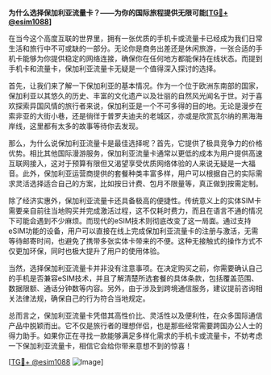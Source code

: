 **为什么选择保加利亚流量卡？——为你的国际旅程提供无限可能[[TG💪+ @esim1088](https://t.me/s/esim1088)]**

在当今这个高度互联的世界里，拥有一张优质的手机卡或流量卡已经成为我们日常生活和旅行中不可或缺的一部分。无论你是商务出差还是休闲旅游，一张合适的手机卡能够为你提供稳定的网络连接，确保你在任何地方都能保持在线状态。而提到手机卡和流量卡，保加利亚流量卡无疑是一个值得深入探讨的选择。

首先，让我们来了解一下保加利亚的基本情况。作为一个位于欧洲东南部的国家，保加利亚以其悠久的历史、丰富的文化遗产以及壮丽的自然风光闻名于世。对于喜欢探索异国风情的旅行者来说，保加利亚是一个不可多得的目的地。无论是漫步在索非亚的大街小巷，还是徜徉于普罗夫迪夫的老城区，亦或是欣赏瓦尔纳的黑海海岸线，这里都有太多的故事等待你去发现。

那么，为什么说保加利亚流量卡是最佳选择呢？首先，它提供了极具竞争力的价格优势。相比其他国际漫游服务，保加利亚流量卡通常以更低的成本为用户提供高速互联网接入，这对于预算有限但又渴望享受优质网络体验的人来说无疑是一大福音。此外，保加利亚运营商提供的套餐种类丰富多样，用户可以根据自己的实际需求灵活选择适合自己的方案，比如按日计费、包月不限量等，真正做到按需定制。

除了经济实惠外，保加利亚流量卡还具备极高的便捷性。传统意义上的实体SIM卡需要亲自前往当地购买并完成激活过程，这不仅耗时费力，而且在语言不通的情况下可能会遇到不少麻烦。而现代的eSIM技术则彻底改变了这一局面。通过支持eSIM功能的设备，用户可以直接在线上完成保加利亚流量卡的注册与激活，无需等待邮寄时间，也避免了携带多张实体卡带来的不便。这种无接触式的操作方式不仅更加环保，同时也极大提升了用户的使用体验。

当然，选择保加利亚流量卡并非没有注意事项。在决定购买之前，你需要确认自己的手机是否兼容eSIM技术，并且了解清楚所选套餐的具体条款，包括覆盖范围、数据限额、通话分钟数等内容。另外，由于涉及到跨境通信服务，建议提前咨询相关法律法规，确保自己的行为符合当地规定。

总而言之，保加利亚流量卡凭借其高性价比、灵活性以及便利性，在众多国际通信产品中脱颖而出。它不仅是旅行者的理想伴侣，也是那些经常需要跨国办公人士的得力助手。如果你正在寻找一款能够满足多样化需求的手机卡或流量卡，不妨考虑一下保加利亚流量卡，相信它会给你带来意想不到的惊喜！

[[TG💪+ @esim1088](https://t.me/s/esim1088) ![Image](https://i.postimg.cc/4NQfJmqS/Snipaste-2025-05-13-00-14-12.png)]